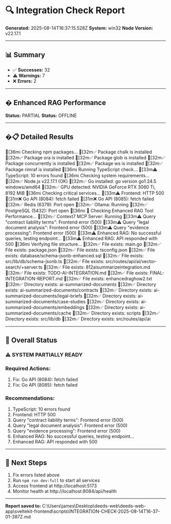 # 🔍 Integration Check Report

**Generated:** 2025-08-14T16:37:15.528Z
**System:** win32
**Node Version:** v22.17.1

---

## 📊 Summary

- ✅ **Successes:** 32
- ⚠️ **Warnings:** 7
- ❌ **Errors:** 2

---

## � Enhanced RAG Performance


**Status:** PARTIAL
**Status:** OFFLINE


---

## �📋 Detailed Results

[36mℹ️  Checking npm packages...
[32m✅  Package chalk is installed
[32m✅  Package ora is installed
[32m✅  Package glob is installed
[32m✅  Package concurrently is installed
[32m✅  Package ws is installed
[32m✅  Package rimraf is installed
[36mℹ️  Running TypeScript check...
[33m⚠️  TypeScript: 10 errors found
[36mℹ️  Checking system requirements...
[32m✅  Node.js v22.17.1 (OK)
[32m✅  Go installed: go version go1.24.5 windows/amd64
[32m✅  GPU detected: NVIDIA GeForce RTX 3060 Ti, 8192 MiB
[36mℹ️  Checking critical services...
[33m⚠️  Frontend: HTTP 500
[31m❌  Go API (8084): fetch failed
[31m❌  Go API (8085): fetch failed
[32m✅  Redis (6379): Port open
[32m✅  Ollama: Running
[32m✅  PostgreSQL (5432): Port open
[36mℹ️  🚀 Checking Enhanced RAG Tool Performance...
[32m✅  Context7 MCP Server: Running
[33m⚠️  Query "contract liability terms": Frontend error (500)
[33m⚠️  Query "legal document analysis": Frontend error (500)
[33m⚠️  Query "evidence processing": Frontend error (500)
[33m⚠️  Enhanced RAG: No successful queries, testing endpoint...
[33m⚠️  Enhanced RAG: API responded with 500
[36mℹ️  Verifying file structure...
[32m✅  File exists: main.go
[32m✅  File exists: package.json
[32m✅  File exists: tsconfig.json
[32m✅  File exists: database/schema-jsonb-enhanced.sql
[32m✅  File exists: src/lib/db/schema-jsonb.ts
[32m✅  File exists: src/routes/api/ai/vector-search/+server.ts
[32m✅  File exists: 812aisummarizeintegration.md
[32m✅  File exists: TODO-AI-INTEGRATION.md
[32m✅  File exists: FINAL-INTEGRATION-REPORT.md
[32m✅  File exists: enhancedraghow2.txt
[32m✅  Directory exists: ai-summarized-documents
[32m✅  Directory exists: ai-summarized-documents/contracts
[32m✅  Directory exists: ai-summarized-documents/legal-briefs
[32m✅  Directory exists: ai-summarized-documents/case-studies
[32m✅  Directory exists: ai-summarized-documents/embeddings
[32m✅  Directory exists: ai-summarized-documents/cache
[32m✅  Directory exists: scripts
[32m✅  Directory exists: src/lib/db
[32m✅  Directory exists: src/routes/api/ai

---

## 🚦 Overall Status

### ⚠️ SYSTEM PARTIALLY READY


### Required Actions:
1. Fix: Go API (8084): fetch failed
2. Fix: Go API (8085): fetch failed



### Recommendations:
1. TypeScript: 10 errors found
2. Frontend: HTTP 500
3. Query "contract liability terms": Frontend error (500)
4. Query "legal document analysis": Frontend error (500)
5. Query "evidence processing": Frontend error (500)
6. Enhanced RAG: No successful queries, testing endpoint...
7. Enhanced RAG: API responded with 500


---

## 🚀 Next Steps

1. Fix errors listed above
2. Run `npm run dev:full` to start all services
3. Access frontend at http://localhost:5173
4. Monitor health at http://localhost:8084/api/health

---

**Report saved to:** C:\Users\james\Desktop\deeds-web\deeds-web-app\sveltekit-frontend\scripts\INTEGRATION-CHECK-2025-08-14T16-37-01-387Z.md
